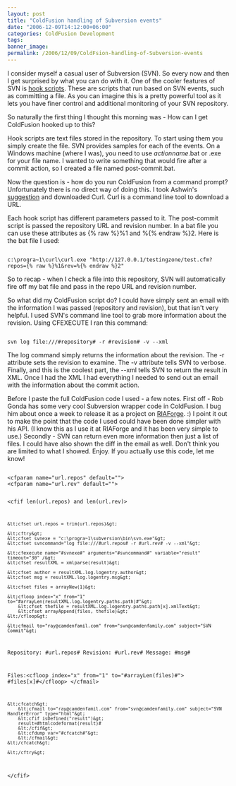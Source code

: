 ```yaml
---
layout: post
title: "ColdFusion handling of Subversion events"
date: "2006-12-09T14:12:00+06:00"
categories: ColdFusion Development 
tags: 
banner_image: 
permalink: /2006/12/09/ColdFsion-handling-of-Subversion-events
---
```


I consider myself a casual user of Subversion (SVN). So every now and then I get surprised by what you can do with it. One of the cooler features of SVN is <a href="http://svnbook.red-bean.com/nightly/en/svn.reposadmin.create.html#svn.reposadmin.create.hooks">hook scripts</a>. These are scripts that run based on SVN events, such as committing a file. As you can imagine this is a pretty powerful tool as it lets you have finer control and additional monitoring of your SVN repository.
<!--more-->
So naturally the first thing I thought this morning was - How can I get ColdFusion hooked up to this?

Hook scripts are text files stored in the repository. To start using them you simply create the file. SVN provides samples for each of the events. On a Windows machine (where I was), you need to use <i>actionname</i>.bat or .exe for your file name. I wanted to write something that would fire after a commit action, so I created a file named post-commit.bat. 

Now the question is - how do you run ColdFusion from a command prompt? Unfortunately there is no direct way of doing this. I took Ashwin's <a href="http://blogs.sanmathi.org/ashwin/2006/09/14/howto-call-cf-from-the-command-line/">suggestion</a> and downloaded Curl. Curl is a command line tool to download a URL. 

Each hook script has different parameters passed to it. The post-commit script is passed the repository URL and revision number. In a bat file you can use these attributes as {% raw %}%1 and %{% endraw %}2. Here is the bat file I used:

<code>
c:\progra~1\curl\curl.exe "http://127.0.0.1/testingzone/test.cfm?repos={% raw %}%1&rev=%{% endraw %}2"
</code>

So to recap - when I check a file into this repository, SVN will automatically fire off my bat file and pass in the repo URL and revision number. 

So what did my ColdFusion script do? I could have simply sent an email with the information I was passed (repository and revision), but that isn't very helpful. I used SVN's command line tool to grab more information about the revision. Using CFEXECUTE I ran this command:

<code>
svn log file:///#repository# -r #revision# -v --xml
</code>

The log command simply returns the information about the revision. The -r attribute sets the revision to examine. The -v attribute tells SVN to verbose. Finally, and this is the coolest part, the --xml tells SVN to return the result in XML. Once I had the XML I had everything I needed to send out an email with the information about the commit action.

Before I paste the full ColdFusion code I used - a few notes. First off - Rob Gonda has some very cool Subversion wrapper code in ColdFusion. I bug him about once a week to release it as a project on <a href="http://www.riaforge.org">RIAForge</a>. :) I point it out to make the point that the code I used could have been done simpler with his API. (I know this as I use it at RIAForge and it has been very simple to use.) Secondly - SVN can return even more information then just a list of files. I could have also shown the diff in the email as well. Don't think you are limited to what I showed. Enjoy. If you actually use this code, let me know!

<code>
&lt;cfparam name="url.repos" default=""&gt;
&lt;cfparam name="url.rev" default=""&gt;

&lt;cfif len(url.repos) and len(url.rev)&gt;

	&lt;cfset url.repos = trim(url.repos)&gt;
	
	&lt;cftry&gt;
	&lt;cfset svnexe = "c:\progra~1\subversion\bin\svn.exe"&gt;
	&lt;cfset svncommand="log file:///#url.repos# -r #url.rev# -v --xml"&gt;

	&lt;cfexecute name="#svnexe#" arguments="#svncommand#" variable="result" timeout="30" /&gt; 
	&lt;cfset resultXML = xmlparse(result)&gt;	

	&lt;cfset author = resultXML.log.logentry.author&gt;
	&lt;cfset msg = resultXML.log.logentry.msg&gt;

	&lt;cfset files = arrayNew(1)&gt;
	
	&lt;cfloop index="x" from="1" to="#arrayLen(resultXML.log.logentry.paths.path)#"&gt;
		&lt;cfset thefile = resultXML.log.logentry.paths.path[x].xmlText&gt;
		&lt;cfset arrayAppend(files, thefile)&gt;
	&lt;/cfloop&gt;
	
	&lt;cfmail to="ray@camdenfamil.com" from="svn@camdenfamily.com" subject="SVN Commit"&gt;
Repository:  #url.repos#
Revision:    #url.rev#
Message:
#msg#
		
Files:&lt;cfloop index="x" from="1" to="#arrayLen(files)#"&gt;
#files[x]#&lt;/cfloop&gt;
	&lt;/cfmail&gt;

	&lt;cfcatch&gt;
		&lt;cfmail to="ray@camdenfamil.com" from="svn@camdenfamily.com" subject="SVN HandlerError" type="html"&gt;
		&lt;cfif isDefined("result")&gt;
		result=#htmlcodeformat(result)#
		&lt;/cfif&gt;
		&lt;cfdump var="#cfcatch#"&gt;
		&lt;/cfmail&gt;		
	&lt;/cfcatch&gt;
	
	&lt;/cftry&gt;
	
&lt;/cfif&gt;
</code>